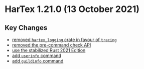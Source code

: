 HarTex 1.21.0 (13 October 2021)
================================

Key Changes
----------------

- [removed `hartex_logging` crate in favour of `tracing`][hartex pr#33]
- [removed the pre-command check API][hartex commit#7d786ac]
- [use the stabilized Rust 2021 Edition][hartex commit#a5eb426]
- [add `userinfo` command][hartex commit#1a230d4]
- [add `guildinfo` command][hartex commit#1b20acf]

[hartex pr#33]: https://github.com/HarTexBot/HarTex-rust-discord-bot/pull/33
[hartex commit#7d786ac]: https://github.com/HarTexBot/HarTex-rust-discord-bot/commit/7d786ac50f7051999df84d785da994e421388562
[hartex commit#a5eb426]: https://github.com/HarTexBot/HarTex-rust-discord-bot/commit/a5eb42607665685a2ef5d1c9a146999f89c183c5
[hartex commit#1a230d4]: https://github.com/HarTexBot/HarTex-rust-discord-bot/commit/1a2e0d447263e5b5a40cd6168b02fe6653b87f3d
[hartex commit#1b20acf]: https://github.com/HarTexBot/HarTex-rust-discord-bot/commit/1b20acf939f0097cc83057c4b7ddd0ba79dad013